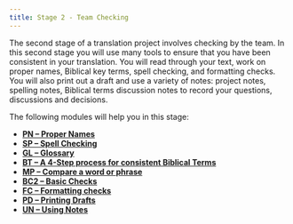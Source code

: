 ```yaml
---
title: Stage 2 - Team Checking
---
```

The second stage of a translation project involves checking by the team. In this second stage you will use many tools to ensure that you have been consistent in your translation. You will read through your text, work on proper names, Biblical key terms, spell checking, and formatting checks. You will also print out a draft and use a variety of notes: project notes, spelling notes, Biblical terms discussion notes to record your questions, discussions and decisions.

The following modules will help you in this stage:

-   [**PN – Proper Names**](7.PN.md)
-   [**SP – Spell Checking**](8.SP.md)
-   [**GL – Glossary**](9.GL.md)
-   [**BT – A 4-Step process for consistent Biblical Terms**](10.BT.md)
-   [**MP – Compare a word or phrase**](11.MP.md)
-   [**BC2 – Basic Checks**](12.BC2.md)
-   [**FC – Formatting checks**](13.FC.md)
-   [**PD – Printing Drafts**](14.PD.md)
-   [**UN – Using Notes**](15.UN.md)
